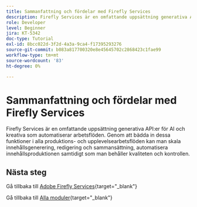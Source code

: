 ```yaml
---
title: Sammanfattning och fördelar med Firefly Services
description: Firefly Services är en omfattande uppsättning generativa API:er för AI och kreativa som automatiserar arbetsflöden
role: Developer
level: Beginner
jira: KT-5342
doc-type: Tutorial
exl-id: 8bcc022d-3f2d-4a3a-9ca4-f17395293276
source-git-commit: b083a817700320e8e45645702c2868423c1fae99
workflow-type: tm+mt
source-wordcount: '83'
ht-degree: 0%

---
```


# Sammanfattning och fördelar med Firefly Services

Firefly Services är en omfattande uppsättning generativa API:er för AI och kreativa som automatiserar arbetsflöden. Genom att bädda in dessa funktioner i alla produktions- och upplevelsearbetsflöden kan man skala innehållsgenerering, redigering och sammansättning, automatisera innehållsproduktionen samtidigt som man behåller kvaliteten och kontrollen.

## Nästa steg

Gå tillbaka till [Adobe Firefly Services](./firefly-services.md){target="_blank"}

Gå tillbaka till [Alla moduler](../../../overview.md){target="_blank"}
